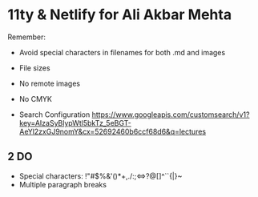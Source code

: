 # 11ty & Netlify for Ali Akbar Mehta

Remember:
- Avoid special characters in filenames for both .md and images
- File sizes
- No remote images
- No CMYK

- Search Configuration
https://www.googleapis.com/customsearch/v1?key=AIzaSyBlypWtl5bkTz_5eBGT-AeYl2zxGJ9nomY&cx=52692460b6ccf68d6&q=lectures

## 2 DO

- Special characters: !"#$%&'()*+,./:;<=>?@[\]^``{|}~
- Multiple paragraph breaks
